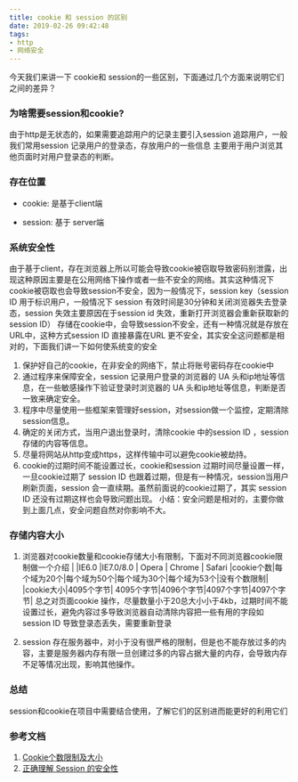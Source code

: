 ```yaml
---
title: cookie 和 session 的区别
date: 2019-02-26 09:42:48
tags:
- http
- 网络安全
---
```

今天我们来讲一下 cookie和 session的一些区别，下面通过几个方面来说明它们之间的差异？
### 为啥需要session和cookie?

由于http是无状态的，如果需要追踪用户的记录主要引入session 追踪用户，一般我们常用session 记录用户的登录态，存放用户的一些信息 主要用于用户浏览其他页面时对用户登录态的判断。
### 存在位置

* cookie: 是基于client端 

* session: 基于 server端

### 系统安全性

   由于基于client，存在浏览器上所以可能会导致cookie被窃取导致密码别泄露，出现这种原因主要是在公用网络下操作或者一些不安全的网络。其实这种情况下cookie被窃取也会导致session不安全，因为一般情况下，session key（session ID 用于标识用户，一般情况下 session 有效时间是30分钟和关闭浏览器失去登录态，session 失效主要原因在于session id 失效，重新打开浏览器会重新获取新的session ID） 存储在cookie中，会导致session不安全，还有一种情况就是存放在URL中，这种方式session ID 直接暴露在URL 更不安全，其实安全这问题都是相对的，下面我们讲一下如何使系统变的安全

  1. 保护好自己的cookie，在非安全的网络下，禁止将账号密码存在cookie中
  2. 通过程序来保障安全，session 记录用户登录的浏览器的 UA 头和ip地址等信息，在一些敏感操作下验证登录时浏览器的 UA 头和ip地址等信息，判断是否一致来确定安全。
  3. 程序中尽量使用一些框架来管理好session，对session做一个监控，定期清除session信息。
  4. 确定的关闭方式，当用户退出登录时，清除cookie 中的session ID ，session 存储的内容等信息。
  5. 尽量将网站从http变成https，这样传输中可以避免cookie被劫持。
  6. cookie的过期时间不能设置过长，cookie和session 过期时间尽量设置一样，一旦cookie过期了 session ID 也跟着过期，但是有一种情况，session当用户刷新页面，session 会一直续期。虽然前面说的cookie过期了，其实 session ID 还没有过期这样也会导致问题出现。
    小结：安全问题是相对的，主要你做到上面几点，安全问题自然对你影响不大。

### 存储内容大小

1. 浏览器对cookie数量和cookie存储大小有限制，下面对不同浏览器cookie限制做一个介绍
| |IE6.0  |IE7.0/8.0  | Opera | Chrome | Safari
|cookie个数|每个域为20个|每个域为50个|每个域为30个|每个域为53个|没有个数限制|
|cookie大小|4095个字节|	4095个字节|4096个字节|4097个字节|4097个字节|
总之对页面cookie 操作，尽量数量小于20总大小小于4kb，过期时间不能设置过长，避免内容过多导致浏览器自动清除内容把一些有用的字段如 session ID 导致登录态丢失，需要重新登录

2. session 存在服务器中，对小于没有很严格的限制，但是也不能存放过多的内容，主要是服务器内存有限一旦创建过多的内容占据大量的内存，会导致内存不足等情况出现，影响其他操作。

### 总结

session和cookie在项目中需要结合使用，了解它们的区别进而能更好的利用它们

### 参考文档

1. [Cookie个数限制及大小](https://my.oschina.net/gaollg/blog/71299)
2. [正确理解 Session 的安全性](https://www.jianshu.com/p/c4b32eb24894)
